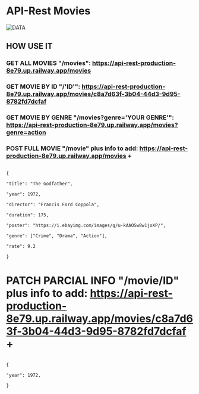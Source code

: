 # API-Rest Movies

![DATA](https://media.giphy.com/media/l41YvpiA9uMWw5AMU/giphy.gif?cid=ecf05e47xmwmy1297uwnaxoqadyy2ftwm0gi8cclq674j66d&ep=v1_gifs_search&rid=giphy.gif&ct=g)

## HOW USE IT

### GET ALL MOVIES "/movies": https://api-rest-production-8e79.up.railway.app/movies

### GET MOVIE BY ID "/'ID'": https://api-rest-production-8e79.up.railway.app/movies/c8a7d63f-3b04-44d3-9d95-8782fd7dcfaf

### GET MOVIE BY GENRE "/movies?genre='YOUR GENRE'": https://api-rest-production-8e79.up.railway.app/movies?genre=action

### POST FULL MOVIE "/movie" plus info to add: https://api-rest-production-8e79.up.railway.app/movies + 
                                                                                                      {
                                                                                                        "title": "The Godfather",
                                                                                                        "year": 1972,
                                                                                                        "director": "Francis Ford Coppola",
                                                                                                        "duration": 175,
                                                                                                        "poster": "https://i.ebayimg.com/images/g/u-kAAOSw8w1joXP/",
                                                                                                        "genre": ["Crime", "Drama", "Action"],
                                                                                                        "rate": 9.2
                                                                                                      }
# PATCH PARCIAL INFO "/movie/ID" plus info to add: https://api-rest-production-8e79.up.railway.app/movies/c8a7d63f-3b04-44d3-9d95-8782fd7dcfaf + 
                                                                                                                                                 {
                                                                                                                                                    "year": 1972,
                                                                                                                                                 }
